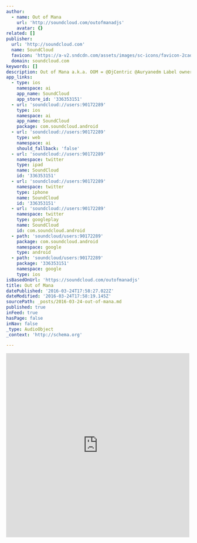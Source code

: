 ```yaml
---
author:
  - name: Out of Mana
    url: 'http://soundcloud.com/outofmanadjs'
    avatar: {}
related: []
publisher:
  url: 'http://soundcloud.com'
  name: SoundCloud
  favicon: 'https://a-v2.sndcdn.com/assets/images/sc-icons/favicon-2cadd14b.ico'
  domain: soundcloud.com
keywords: []
description: Out of Mana a.k.a. OOM = @DjCentric @Auryanedm Label owners of @Sector-Seven-Records Two EDM producers with completely different backgrounds. You never know what we will throw at you.
app_links:
  - type: ios
    namespace: ai
    app_name: SoundCloud
    app_store_id: '336353151'
  - url: 'soundcloud://users:90172289'
    type: ios
    namespace: ai
    app_name: SoundCloud
    package: com.soundcloud.android
  - url: 'soundcloud://users:90172289'
    type: web
    namespace: ai
    should_fallback: 'false'
  - url: 'soundcloud://users:90172289'
    namespace: twitter
    type: ipad
    name: SoundCloud
    id: '336353151'
  - url: 'soundcloud://users:90172289'
    namespace: twitter
    type: iphone
    name: SoundCloud
    id: '336353151'
  - url: 'soundcloud://users:90172289'
    namespace: twitter
    type: googleplay
    name: SoundCloud
    id: com.soundcloud.android
  - path: 'soundcloud/users:90172289'
    package: com.soundcloud.android
    namespace: google
    type: android
  - path: 'soundcloud/users:90172289'
    package: '336353151'
    namespace: google
    type: ios
isBasedOnUrl: 'https://soundcloud.com/outofmanadjs'
title: Out of Mana
datePublished: '2016-03-24T17:58:27.022Z'
dateModified: '2016-03-24T17:58:19.145Z'
sourcePath: _posts/2016-03-24-out-of-mana.md
published: true
inFeed: true
hasPage: false
inNav: false
_type: AudioObject
_context: 'http://schema.org'

---
```

<iframe src="https://cdn.embedly.com/widgets/media.html?src=https%3A%2F%2Fw.soundcloud.com%2Fplayer%2F%3Fvisual%3Dtrue%26url%3Dhttp%253A%252F%252Fapi.soundcloud.com%252Fusers%252F90172289%26show_artwork%3Dtrue&amp;url=https%3A%2F%2Fsoundcloud.com%2Foutofmanadjs&amp;image=http%3A%2F%2Fi1.sndcdn.com%2Favatars-000205973259-33rs9c-t500x500.jpg&amp;key=b7d04c9b404c499eba89ee7072e1c4f7&amp;type=text%2Fhtml&amp;schema=soundcloud" width="500" height="500" scrolling="no" frameborder="0" allowfullscreen="allowfullscreen" style=""></iframe>